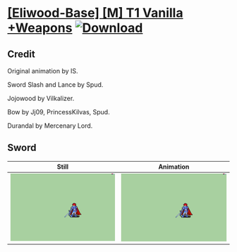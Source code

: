 # [\[Eliwood-Base\] \[M\] T1 Vanilla +Weapons](./) [![Download](https://img.shields.io/badge/Download--red?style=social&logo=github)](https://minhaskamal.github.io/DownGit/#/home?url=https://github.com/Klokinator/FE-Repo/tree/main/Battle%20Animations%2FLords%20-%20FE6%2C%20FE7%20Types%2F%5BEliwood-Base%5D%20%5BM%5D%20T1%20Vanilla%20%2BWeapons%2F1.%20Sword%20(Durandal))

## Credit

Original animation by IS.

Sword Slash and Lance by Spud.

Jojowood by Vilkalizer.

Bow by Jj09, PrincessKilvas, Spud.

Durandal by Mercenary Lord.

## Sword

| Still | Animation |
| :---: | :-------: |
| ![Sword still](./Sword_000.png) | ![Sword animation](./Sword.gif) |
